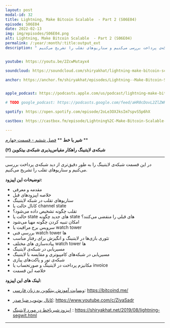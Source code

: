 ```yaml
---
layout: post
modal-id: 32
title: Lightning, Make Bitcoin Scalable  - Part 2 (S06E04)
episode: S06E04
date: 2022-02-13
img: img/episodes/S06E04.png
alt: Lightning, Make Bitcoin Scalable  - Part 2 (S06E04)
permalink: /:year/:month/:title:output_ext
description: " در این قسمت شبکه‌ی لایتنینگ را به طور دقیق‌تری از دید شبکه‌ی پرداخت بررسی می‌کنیم و سناریوهای تقلب را تشریح می‌کنیم." 


youtube: https://youtu.be/2ZcwMutayx4

soundcloud: https://soundcloud.com/shiryakhat/lightning-make-bitcoin-scalable-again-part-2-s06e04?si=6039f60dc3354cf781a7a21b6f35be52&utm_source=clipboard&utm_medium=text&utm_campaign=social_sharing

anchor: https://anchor.fm/shiryakhat/episodes/Lightning--Make-Bitcoin-Scalable-Again---Part-2---------S06E04-e1ef6fq


apple_podcast: https://podcasts.apple.com/us/podcast/lightning-make-bitcoin-scalable-again-part-2-%D8%B4%D8%A8%DA%A9%D9%87-%D9%84%D8%A7%DB%8C%D8%AA%D9%86%DB%8C%D9%86%DA%AF/id1221206951?i=1000551241668

# TODO google_podcast: https://podcasts.google.com/feed/aHR0cDovL2ZlZWRzLnNvdW5kY2xvdWQuY29tL3VzZXJzL3NvdW5kY2xvdWQ6dXNlcnM6MjYyMzE4MTEzL3NvdW5kcy5yc3M/episode/MGMyMjllY2MtOTgxYS00MzA4LWEzMDItMjJmOWQ5MDc3OWE4?sa=X&ved=0CAUQkfYCahcKEwiAyreI-4z0AhUAAAAAHQAAAAAQAQ

spotify: https://open.spotify.com/episode/2oLe3OXJksIm7spvS5p6hX

castbox: https://castbox.fm/episode/Lightning%2C-Make-Bitcoin-Scalable-Again---Part-2---شبکه‌-لایتنینگ-مقیاس‌پذیری-بیتکوین-بخش-۲-(S06E04)-id2539522-id468534606

---
```


**شیر یا خط**
** [فصل ششم - قسمت چهارم](https://shiryakhat.net/2022/02/Lightning-Make-Bitcoin-Scalable-2.html) **

**شبکه‌ی لایتنینگ راهکار مقیاس‌پذیری شبکه‌ی بیتکوین (۲)**

-------------------------------------------------------
در این قسمت شبکه‌ی لایتنینگ را به طور دقیق‌تری از دید شبکه‌ی پرداخت بررسی می‌کنیم و سناریوهای تقلب را تشریح می‌کنیم.

**توضیحات این اپیزود:**


* مقدمه و معرفی
* خلاصه اپیزودهای قبل
* سناریوهای تقلب در شبکه لایتنینگ
* کانال حالت یا channel state
* تقلب چگونه تشخیص داده می‌شود؟
* حالت یا state های جدید چگونه state های قبلی را منقضی می‌کنند؟
* امکان تنبیه کردن چگونه مهیا می‌شود 
* سرویس برج مراقبت یا watch tower
* بررسی فنی‌ watch tower ها 
* تئوری بازی‌ها در لایتنینگ و انگیزش برای رفتار مناسب
* پیاده‌سازی های مختلف watch tower ها
* مسیریابی در شبکه‌ی لایتنینگ
* مسیریابی در شبکه‌های کامپیوتری و مقایسه با لایتنینگ
* شبکه‌ی تور و پاکت‌های پیازی
* مکانیزم پرداخت در لایتنینگ و صورتحساب یا invoice
* خلاصه این قسمت

**لینک های این اپیزود:**

* [وبسایت آموزش بیتکوین به زبان فارسی](https://bitcoind.me/): https://bitcoind.me/

* [کانال یوتیوب ضیا صدر](https://www.youtube.com/c/ZiyaSadr): https://www.youtube.com/c/ZiyaSadr

* [اپیزود شیریاخط در مورد لایتنینگ](https://shiryakhat.net/2019/08/lightning-segwit.html) : https://shiryakhat.net/2019/08/lightning-segwit.html

-----------------------------------------------------------------------
